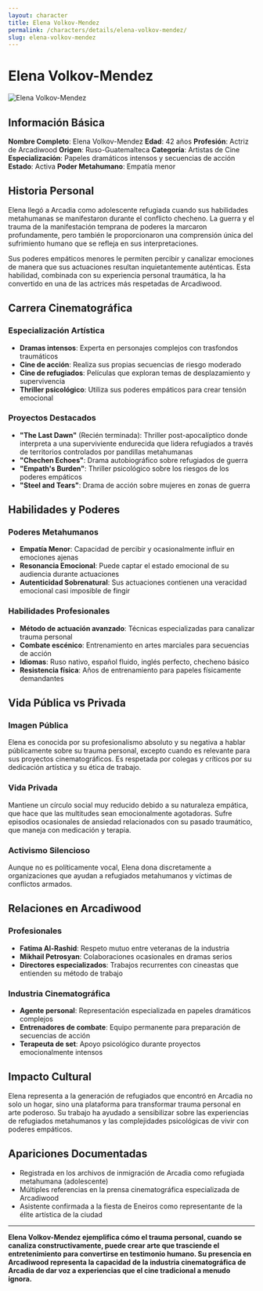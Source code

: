 ```yaml
---
layout: character
title: Elena Volkov-Mendez
permalink: /characters/details/elena-volkov-mendez/
slug: elena-volkov-mendez
---
```


# Elena Volkov-Mendez

<div class="character-photo">
  <img src="{{ site.baseurl }}/assets/img/characters/elena-volkov-mendez.png" alt="Elena Volkov-Mendez" />
</div>

## Información Básica

**Nombre Completo**: Elena Volkov-Mendez
**Edad**: 42 años
**Profesión**: Actriz de Arcadiwood
**Origen**: Ruso-Guatemalteca
**Categoría**: Artistas de Cine
**Especialización**: Papeles dramáticos intensos y secuencias de acción
**Estado**: Activa
**Poder Metahumano**: Empatía menor

## Historia Personal

Elena llegó a Arcadia como adolescente refugiada cuando sus habilidades metahumanas se manifestaron durante el conflicto checheno. La guerra y el trauma de la manifestación temprana de poderes la marcaron profundamente, pero también le proporcionaron una comprensión única del sufrimiento humano que se refleja en sus interpretaciones.

Sus poderes empáticos menores le permiten percibir y canalizar emociones de manera que sus actuaciones resultan inquietantemente auténticas. Esta habilidad, combinada con su experiencia personal traumática, la ha convertido en una de las actrices más respetadas de Arcadiwood.

## Carrera Cinematográfica

### Especialización Artística
- **Dramas intensos**: Experta en personajes complejos con trasfondos traumáticos
- **Cine de acción**: Realiza sus propias secuencias de riesgo moderado
- **Cine de refugiados**: Películas que exploran temas de desplazamiento y supervivencia
- **Thriller psicológico**: Utiliza sus poderes empáticos para crear tensión emocional

### Proyectos Destacados
- **"The Last Dawn"** (Recién terminada): Thriller post-apocalíptico donde interpreta a una superviviente endurecida que lidera refugiados a través de territorios controlados por pandillas metahumanas
- **"Chechen Echoes"**: Drama autobiográfico sobre refugiados de guerra
- **"Empath's Burden"**: Thriller psicológico sobre los riesgos de los poderes empáticos
- **"Steel and Tears"**: Drama de acción sobre mujeres en zonas de guerra

## Habilidades y Poderes

### Poderes Metahumanos
- **Empatía Menor**: Capacidad de percibir y ocasionalmente influir en emociones ajenas
- **Resonancia Emocional**: Puede captar el estado emocional de su audiencia durante actuaciones
- **Autenticidad Sobrenatural**: Sus actuaciones contienen una veracidad emocional casi imposible de fingir

### Habilidades Profesionales
- **Método de actuación avanzado**: Técnicas especializadas para canalizar trauma personal
- **Combate escénico**: Entrenamiento en artes marciales para secuencias de acción
- **Idiomas**: Ruso nativo, español fluido, inglés perfecto, checheno básico
- **Resistencia física**: Años de entrenamiento para papeles físicamente demandantes

## Vida Pública vs Privada

### Imagen Pública
Elena es conocida por su profesionalismo absoluto y su negativa a hablar públicamente sobre su trauma personal, excepto cuando es relevante para sus proyectos cinematográficos. Es respetada por colegas y críticos por su dedicación artística y su ética de trabajo.

### Vida Privada
Mantiene un círculo social muy reducido debido a su naturaleza empática, que hace que las multitudes sean emocionalmente agotadoras. Sufre episodios ocasionales de ansiedad relacionados con su pasado traumático, que maneja con medicación y terapia.

### Activismo Silencioso
Aunque no es políticamente vocal, Elena dona discretamente a organizaciones que ayudan a refugiados metahumanos y víctimas de conflictos armados.

## Relaciones en Arcadiwood

### Profesionales
- **Fatima Al-Rashid**: Respeto mutuo entre veteranas de la industria
- **Mikhail Petrosyan**: Colaboraciones ocasionales en dramas serios
- **Directores especializados**: Trabajos recurrentes con cineastas que entienden su método de trabajo

### Industria Cinematográfica
- **Agente personal**: Representación especializada en papeles dramáticos complejos
- **Entrenadores de combate**: Equipo permanente para preparación de secuencias de acción
- **Terapeuta de set**: Apoyo psicológico durante proyectos emocionalmente intensos

## Impacto Cultural

Elena representa a la generación de refugiados que encontró en Arcadia no solo un hogar, sino una plataforma para transformar trauma personal en arte poderoso. Su trabajo ha ayudado a sensibilizar sobre las experiencias de refugiados metahumanos y las complejidades psicológicas de vivir con poderes empáticos.

## Apariciones Documentadas

- Registrada en los archivos de inmigración de Arcadia como refugiada metahumana (adolescente)
- Múltiples referencias en la prensa cinematográfica especializada de Arcadiwood
- Asistente confirmada a la fiesta de Eneiros como representante de la élite artística de la ciudad

---

**Elena Volkov-Mendez ejemplifica cómo el trauma personal, cuando se canaliza constructivamente, puede crear arte que trasciende el entretenimiento para convertirse en testimonio humano. Su presencia en Arcadiwood representa la capacidad de la industria cinematográfica de Arcadia de dar voz a experiencias que el cine tradicional a menudo ignora.**
